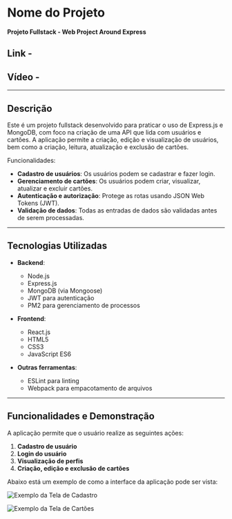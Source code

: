 # Nome do Projeto

**Projeto Fullstack - Web Project Around Express**

## Link - 

## Vídeo -

---

## Descrição

Este é um projeto fullstack desenvolvido para praticar o uso de Express.js e MongoDB, com foco na criação de uma API que lida com usuários e cartões. A aplicação permite a criação, edição e visualização de usuários, bem como a criação, leitura, atualização e exclusão de cartões.

Funcionalidades:
- **Cadastro de usuários**: Os usuários podem se cadastrar e fazer login.
- **Gerenciamento de cartões**: Os usuários podem criar, visualizar, atualizar e excluir cartões.
- **Autenticação e autorização**: Protege as rotas usando JSON Web Tokens (JWT).
- **Validação de dados**: Todas as entradas de dados são validadas antes de serem processadas.

---

## Tecnologias Utilizadas

- **Backend**:
  - Node.js
  - Express.js
  - MongoDB (via Mongoose)
  - JWT para autenticação
  - PM2 para gerenciamento de processos

- **Frontend**:
  - React.js
  - HTML5
  - CSS3
  - JavaScript ES6

- **Outras ferramentas**:
  - ESLint para linting
  - Webpack para empacotamento de arquivos

---

## Funcionalidades e Demonstração

A aplicação permite que o usuário realize as seguintes ações:
1. **Cadastro de usuário**
2. **Login do usuário**
3. **Visualização de perfis**
4. **Criação, edição e exclusão de cartões**

Abaixo está um exemplo de como a interface da aplicação pode ser vista:

![Exemplo da Tela de Cadastro]()

![Exemplo da Tela de Cartões]()